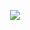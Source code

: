 <p align = 'center'>
  <img
    src="https://github-readme-stats.vercel.app/api/top-langs/?username=KentaKK&layout=compact&theme=github_dark&hide_border=true"
  />
</p>

